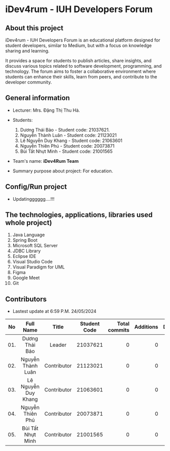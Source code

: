# iDev4rum - IUH Developers Forum
## About this project
iDev4rum - IUH Developers Forum is an educational platform designed for student developers, similar to Medium, but with a focus on knowledge sharing and learning. 

It provides a space for students to publish articles, share insights, and discuss various topics related to software development, programming, and technology. The forum aims to foster a collaborative environment where students can enhance their skills, learn from peers, and contribute to the developer community.

## General information
- Lecturer: Mrs. Đặng Thị Thu Hà.
- Students:
    1. Dương Thái Bảo - Student code: 21037621.
    2. Nguyễn Thành Luân - Student code: 21123021
    3. Lê Nguyễn Duy Khang - Student code: 21063601
    4. Nguyễn Thiên Phú - Student code: 20073871
    5. Bùi Tất Nhựt Minh - Student code: 21001565

- Team's name: **iDev4Rum Team**
- Summary purpose about project: For education.

## Config/Run project
- Updatingggggg....!!!

## The technologies, applications, libraries used whole project)
1. Java Language
2. Spring Boot
3. Microsoft SQL Server
4. JDBC Library
5. Eclipse IDE
6. Visual Studio Code
7. Visual Paradigm for UML
8. Figma
9. Google Meet
10. Git

## Contributors
- Lastest update at 6:59 P.M. 24/05/2024

| No  | Full Name | Title | Student Code | Total commits  | Additions | Deletions | Join time | Disontinued |
| :--: |:--:| :--: | :--: | --:| --: | --: | :--: | :--: |
| 01. | Dương Thái Bảo | Leader | 21037621  | 0 | 0 | 0 | 01/08/24  | - |
| 02. | Nguyễn Thành Luân | Contributor | 21123021 | 0 | 0 | 0 | 01/08/24 | - |
| 03. | Lê Nguyễn Duy Khang | Contributor | 21063601 | 0 | 0 | 0 | 01/08/24 | - |
| 04. | Nguyễn Thiên Phú | Contributor | 20073871 | 0 | 0 | 0 | 01/08/24 | - |
| 05. | Bùi Tất Nhựt Minh | Contributor | 21001565 | 0 | 0 | 0 | 01/08/24 | - |
